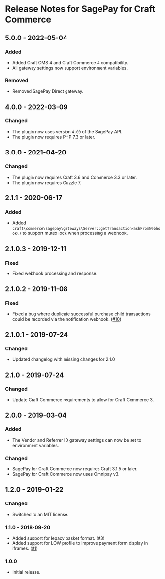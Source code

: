 # Release Notes for SagePay for Craft Commerce

## 5.0.0 - 2022-05-04

### Added
- Added Craft CMS 4 and Craft Commerce 4 compatibility.
- All gateway settings now support environment variables.

### Removed
- Removed SagePay Direct gateway.

## 4.0.0 - 2022-03-09

### Changed
- The plugin now uses version `4.00` of the SagePay API.
- The plugin now requires PHP 7.3 or later.

## 3.0.0 - 2021-04-20

### Changed
- The plugin now requires Craft 3.6 and Commerce 3.3 or later.
- The plugin now requires Guzzle 7.

## 2.1.1 - 2020-06-17

### Added
- Added `craft\commerce\sagepay\gateways\Server::getTransactionHashFromWebhook()` to support mutex lock when processing a webhook.

## 2.1.0.3 - 2019-12-11

### Fixed
- Fixed webhook processing and response.

## 2.1.0.2 - 2019-11-08

### Fixed
- Fixed a bug where duplicate successful purchase child transactions could be recorded via the notification webhook. ([#10](https://github.com/craftcms/commerce-sagepay/issues/10))

## 2.1.0.1 - 2019-07-24

### Changed
- Updated changelog with missing changes for 2.1.0

## 2.1.0 - 2019-07-24

### Changed
- Update Craft Commerce requirements to allow for Craft Commerce 3.

## 2.0.0 - 2019-03-04

### Added
- The Vendor and Referrer ID gateway settings can now be set to environment variables.

### Changed
- SagePay for Craft Commerce now requires Craft 3.1.5 or later.
- SagePay for Craft Commerce now uses Omnipay v3.

## 1.2.0 - 2019-01-22

### Changed
- Switched to an MIT license.

### 1.1.0 - 2018-09-20

- Added support for legacy basket format. ([#3](https://github.com/craftcms/commerce-sagepay/issues/3))
- Added support for LOW profile to improve payment form display in iframes. ([#1](https://github.com/craftcms/commerce-sagepay/issues/1))

### 1.0.0

- Initial release.
